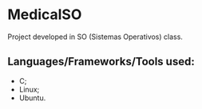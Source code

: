 # MedicalSO
Project developed in SO (Sistemas Operativos) class.

## Languages/Frameworks/Tools used:
  - C;
  - Linux;
  - Ubuntu.
